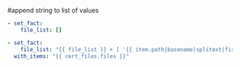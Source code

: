 #append string to list of values
```yaml
- set_fact:
    file_list: []

- set_fact:
    file_list: "{{ file_list }} + [ '{{ item.path|basename|splitext|first }}' ]"
  with_items: "{{ cert_files.files }}"
```